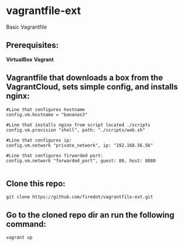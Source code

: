 # vagrantfile-ext
Basic Vagrantfile

## Prerequisites: 

**VirtualBox**
**Vagrant**

## Vagrantfile that downloads a box from the VagrantCloud, sets simple config, and installs nginx: 

````
#Line that configures hostname
config.vm.hostname = "bananas3"

#Line that installs nginx from script located ./scripts
config.vm.provision "shell", path: "./scripts/web.sh"

#Line that configures ip: 
config.vm.network "private_network", ip: "192.168.56.56"

#Line that configures firwarded port: 
config.vm.network "forwarded_port", guest: 80, host: 8080


````


## Clone this repo: 

````
git clone https://github.com/firedot/vagrantfile-ext.git

````

## Go to the cloned repo dir an run the following command: 

````
vagrant up
````
